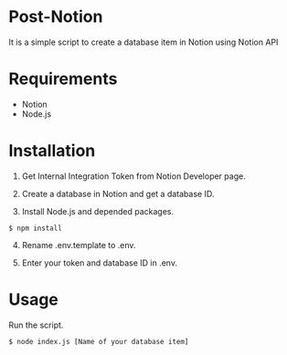 # Post-Notion

It is a simple script to create a database item in Notion using Notion API

# Requirements

* Notion
* Node.js

# Installation

1. Get Internal Integration Token from Notion Developer page.

2. Create a database in Notion and get a database ID.

3. Install Node.js and depended packages.

```
$ npm install
```

4. Rename .env.template to .env.

5. Enter your token and database ID in .env.

# Usage

Run the script.

```
$ node index.js [Name of your database item]
```
